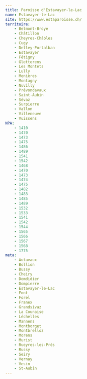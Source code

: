 ```yaml
---
title: Paroisse d'Estavayer-le-Lac
name: Estavayer-le-Lac
site: https://www.estaparoisse.ch/
territoire:
    - Belmont-Broye
    - Châtillon
    - Cheyres-Châbles
    - Cugy
    - Delley-Portalban
    - Estavayer
    - Fétigny
    - Gletterens
    - Les Montets
    - Lully
    - Menières
    - Montagny
    - Nuvilly
    - Prévondavaux
    - Saint-Aubin
    - Sévaz
    - Surpierre
    - Vallon
    - Villeneuve
    - Vuissens
NPA:
    - 1410
    - 1470	
    - 1473	
    - 1475	
    - 1486	
    - 1489	
    - 1541	
    - 1542	
    - 1468
    - 1470
    - 1473
    - 1474
    - 1475
    - 1482
    - 1483
    - 1485
    - 1489
    - 1532
    - 1533
    - 1541
    - 1542
    - 1544
    - 1565
    - 1566
    - 1567
    - 1568
    - 1775
meta:  
    - Autavaux	
    - Bollion
    - Bussy
    - Cheiry
    - Domdidier
    - Dompierre
    - Estavayer-le-Lac
    - Font
    - Forel
    - Franex
    - Grandsivaz
    - La Counaise
    - Léchelles
    - Mannens
    - Montborget
    - Montbrelloz
    - Morens
    - Murist
    - Rueyres-les-Prés
    - Russy
    - Seiry
    - Vernay
    - Vesin
    - St-Aubin
---
```

